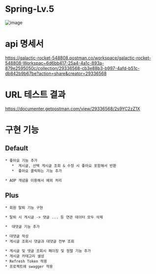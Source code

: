 # Spring-Lv.5
![image](https://github.com/songyuheon98/Spring_Level5_Final/assets/140541167/239ffab7-68df-4419-b43d-6c5229b0d145)

# api 명세서
https://galactic-rocket-548808.postman.co/workspace/galactic-rocket-548808-Workspac~6d6bb417-25a4-4a1c-893a-879e2595050c/collection/29336568-cb3e88b3-b997-4afd-b51c-db842b9b67be?action=share&creator=29336568

# URL 테스트 결과
https://documenter.getpostman.com/view/29336568/2s9YC2zZ1X


# 구현 기능

## Default
    * 좋아요 기능 추가
       *  게시글, 선택 게시글 조회 & 수정 시 좋아요 포함해서 반환
       *  좋아요 클릭하는 기능 추가

    * AOP 개념을 이용해서 예외 처리

## Plus
    * 회원 탈퇴 기능 구현

    * 탈퇴 시 게시글 -> 댓글 ... 등 연관 데이터 모두 삭제

    *  대댓글 기능 추가

    * 대댓글 작성
    * 게시글 조회시 댓글과 대댓글 전부 조회

    * 게시글 및 댓글 조회시 페이징 및 정렬 기능 추가
    * 게시글 카테고리 샐성
    * Refresh Token 적용
    * 프로젝트에 swagger 적용

